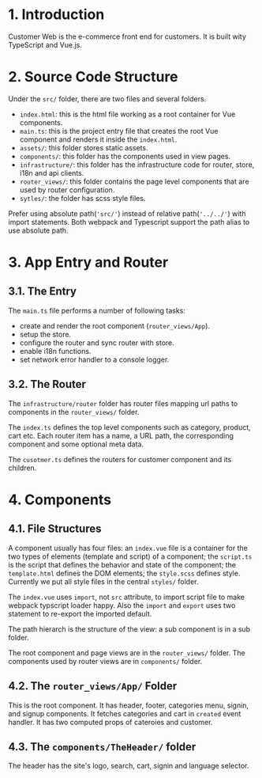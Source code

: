 # 1. Introduction
Customer Web is the e-commerce front end for customers. It is built wity TypeScript and Vue.js.

# 2. Source Code Structure
Under the `src/` folder, there are two files and several folders.

* `index.html`: this is the html file working as a root container for Vue components.
* `main.ts`: this is the project entry file that creates the root Vue component and renders it inside the `index.html`.
* `assets/`: this folder stores static assets.
* `components/`: this folder has the components used in view pages.
* `infrastructure/`: this folder has the infrastructure code for router, store, i18n and api clients.
* `router_views/`: this folder contains the page level components that are used by router configuration.
* `sytles/`: the folder has scss style files.

Prefer using absolute path(`'src/'`) instead of relative path(`'../../'`) with import statements. Both webpack and Typescript support the path alias to use absolute path.

# 3. App Entry and Router
## 3.1. The Entry
The `main.ts` file performs a number of following tasks:

* create and render the root component (`router_views/App`).
* setup the store.
* configure the router and sync router with store.
* enable i18n functions.
* set network error handler to a console logger.

## 3.2. The Router
The `infrastructure/router` folder has router files mapping url paths to components in the `router_views/` folder.

The `index.ts` defines the top level components such as category, product, cart etc. Each router item has a name, a URL path, the corresponding component and some optional meta data.

The `cusotmer.ts` defines the routers for customer component and its children.

# 4. Components
## 4.1. File Structures
A component usually has four files: an `index.vue` file is a container for the two types of elements (template and script) of a component;  the `script.ts` is the script that defines the behavior and state of the component; the `template.html` defines the DOM elements; the `style.scss` defines style. Currently we put all style files in the central `styles/` folder.

The `index.vue` uses `import`, not `src` attribute, to import script file to make webpack typscript loader happy. Also the `import` and `export` uses two statement to re-export the imported default.

The path hierarch is the structure of the view: a sub component is in a sub folder.

The root component and page views are in the `router_views/` folder. The components used by router views are in `components/` folder.

## 4.2. The `router_views/App/` Folder
This is the root component. It has header, footer, categories menu, signin, and signup components. It fetches categories and cart in `created` event handler. It has two computed props of cateroies and customer.

## 4.3. The `components/TheHeader/` folder
The header has the site's logo, search, cart, signin and language selector.


